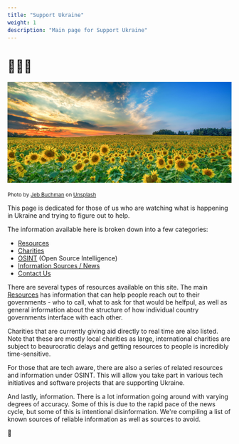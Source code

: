```yaml
---
title: "Support Ukraine"
weight: 1
description: "Main page for Support Ukraine"
---
```


# 🌻💙💛

![photograph of field of sunflowers and sky split between clear blue and sunset red](images/jeb-buchman-NjrjrdJE8As-unsplash.jpeg)

<small>Photo by [Jeb Buchman](https://unsplash.com/@jebbuchman?utm_source=unsplash&utm_medium=referral&utm_content=creditCopyText) on [Unsplash](https://unsplash.com/s/photos/blue-sky--sunflower-field?utm_source=unsplash&utm_medium=referral&utm_content=creditCopyText)</small>

This page is dedicated for those of us who are watching what is
happening in Ukraine and trying to figure out to help.

The information available here is broken down into a few categories:

* [Resources](resources)
* [Charities](charities)
* [OSINT](osint) (Open Source Intelligence)
* [Information Sources / News](information)
* [Contact Us](contact)

There are several types of resources available on this site. The main
[Resources](resources) has information that can help people reach out to
their governments - who to call, what to ask for that would be
helfpul, as well as general information about the structure of how
individual country governments interface with each other.

Charities that are currently giving aid directly to real time are
also listed. Note that these are mostly local charities as large,
international charities are subject to beaurocratic delays and
getting resources to people is incredibly time-sensitive.

For those that are tech aware, there are also a series of related
resources and information under OSINT. This will allow you take
part in various tech initiatives and software projects that are
supporting Ukraine.

And lastly, information. There is a lot information going around
with varying degrees of accuracy. Some of this is due to the rapid
pace of the news cycle, but some of this is intentional
disinformation. We're compiling a list of known sources of
reliable information as well as sources to avoid. 

🌻
